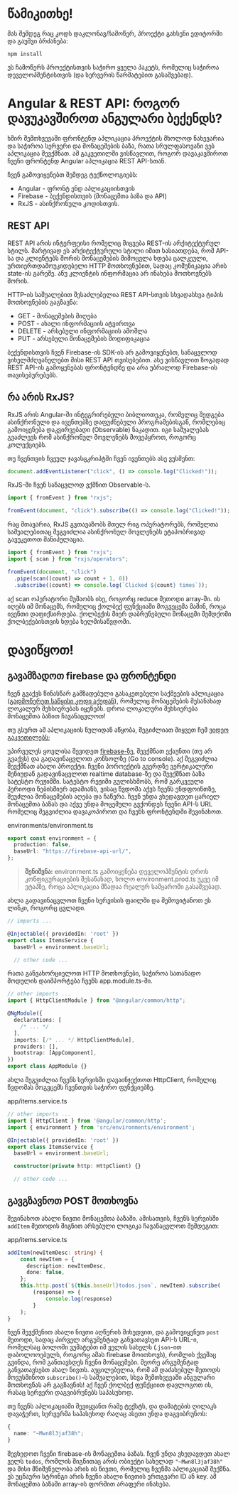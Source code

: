 # წამიკითხე!

მას შემდეგ რაც კოდს დაკლონავ/ჩამოწერ, პროექტი გახსენი ედიტორში და გაუშვი ბრძანება:

```shell
npm install
```

ეს ჩამოწერს პროექტისთვის საჭირო ყველა პაკეტს, რომელიც საჭიროა დეველოპმენტისთვის (და სერვერის წარმატებით გასაშვებად).

# Angular & REST API: როგორ დავუკავშიროთ ანგულარი ბექენდს?

ხშირ შემთხვევაში ფრონტენდ აპლიკაცია პროექტის მხოლოდ ნახევარია და საჭიროა სერვერი და მონაცემების ბაზა,
რათა სრულფასოვანი ვებ აპლიკაცია შევქმნათ. ამ გაკვეთილში ვისწავლით, როგორ დავაკავშიროთ ჩვენი ფრონტენდ
Angular აპლიკაცია REST API-სთან.

ჩვენ გამოვიყენებთ შემდეგ ტექნოლოგიებს:

- Angular - ფრონტ ენდ აპლიკაციისთვის
- Firebase - ბექენდისთვის (მონაცემთა ბაზა და API)
- RxJS - ასინქრონული კოდისთვის.

## REST API

REST API არის ინტერფეისი რომელიც მიყვება REST-ის არქიტექტურულ სტილს. მარტივად ეს არქიტექტურული სტილი იმით ხასიათდება, რომ API-სა და კლიენტებს შორის მონაცემების მიმოცვლა ხდება ცალკეული, ურთიერთდამოუკიდებელი HTTP მოთხოვნებით, სადაც კომუნიკაცია არის state-ის გარეშე. ანუ კლიენტის ინფორმაცია არ ინახება მოთხოვნებს შორის.

HTTP-ის საშუალებით შესაძლებელია REST API-სთვის სხვადასხვა ტიპის მოთხოვნების გაგზავნა:

- GET - მონაცემების მიღება
- POST - ახალი ინფორმაციის ატვირთვა
- DELETE - არსებული ინფორმაციის ამოშლა
- PUT - არსებული მონაცემების მოდიფიკაცია

ბექენდისთვის ჩვენ Firebase-ის SDK-ის არ გამოვიყენებთ, სანაცვლოდ ვიხელმძღვანელებთ მისი REST API თვისებებით. ასე ვისწავლით ზოგადად REST API-ის გამოყენებას ფრონტენდზე და არა უბრალოდ Firebase-ის თავისებურებებს.

## რა არის RxJS?

RxJS არის Angular-ში ინტეგრირებული ბიბლიოთეკა, რომელიც შედგება ასინქრონული და ივენთებზე დაფუძნებული პროგრამებისგან, რომლებიც გამოიყენება დაკვირვებადი (Observable) ნაკადით. იგი საშუალებას გვაძლევს რომ ასინქრონულ მოვლენებს მოვეპყროთ, როგორც კოლექციებს.

თუ ჩვენთვის ჩვეულ ჯავასცკრიპტში ჩვენ ივენთებს ასე ვუსმენთ:

```js
document.addEventListener("click", () => console.log("Clicked!"));
```

RxJS-ში ჩვენ სანაცვლოდ ვქმნით Observable-ს.

```js
import { fromEvent } from "rxjs";

fromEvent(document, "click").subscribe(() => console.log("Clicked!"));
```

რაც მთავარია, RxJS გვთავაზობს მთელ რიგ ოპერატორებს, რომელთა საშუალებითაც შეგვიძლია ასინქრონულ მოვლენებს ეტაპობრივად გავუკეთოთ მანიპულაცია.

```js
import { fromEvent } from "rxjs";
import { scan } from "rxjs/operators";

fromEvent(document, "click")
  .pipe(scan((count) => count + 1, 0))
  .subscribe((count) => console.log(`Clicked ${count} times`));
```

აქ scan ოპერატორი მუშაობს ისე, როგორც reduce მეთოდი array-ში. ის იღებს იმ მონაცემს, რომელიც ქოლბექ ფუნქციაში მოგვეცემა მაშინ, როცა ივენთი დაფიქსირდება. ქოლბექის მიერ დაბრუნებული მონაცემი შემდქომი ქოლბექებისთვის ხდება ხელმისაწვდომი.

# დავიწყოთ!

## გავამზადოთ firebase და ფრონტენდი

ჩვენ გვაქვს წინასწარ გამზადებული გასაკეთებელი საქმეების აპლიკაცია ([გადმოწერეთ საწყისი კოდი აქედან](https://github.com/CondensedMilk7/ng-lesson-todo/tree/firebase-starter)), რომელიც მონაცემების შესანახად ლოკალურ მეხსიერებას იყენებს. დროა ლოკალური მეხსიერება მონაცემთა ბაზით ჩავანაცვლოთ!

თუ გსურთ ამ აპლიკაციის ნულიდან აწყობა, შეგიძლიათ მიყვეთ ჩემ [ვიდეო გაკვეთილებს](https://www.youtube.com/playlist?list=PLvlLyfXTKx9Wb6f2Tzu4UPSnXsQOUnsKr);

უპირველეს ყოვლისა შევიდეთ [firebase-ზე](https://firebase.google.com/), შევქმნათ ექაუნთი (თუ არ გვაქვს) და გადავინაცვლოთ კონსოლზე (Go to console). აქ შეგვიძლია შევქმნათ ახალი პროექტი. ჩვენი პოროექტის გვერდზე ვერტიკალური მენიუდან გადავინაცვლოთ realtime database-ზე და შევქმნათ ბაზა სატესტო რეჟიმში. სატესტო რეჟიმი გულისხმობს, რომ გარკვეული პერიოდი ნებისმიერ ადამიანს, ვისაც წვდომა აქვს ჩვენს ენდფოინთზე, შეუძლია მონაცემების აღება და ჩაწერა. ჩვენ უნდა ვხედავდეთ ცარიელ მონაცემთა ბაზას და აქვე უნდა მოცემული გვქონდეს ჩვენი API-ს URL რომელიც შეგვიძლია დავაკოპიროთ და ჩვენს ფრონტენდში შევინახოთ.

environments/environment.ts

```ts
export const environment = {
  production: false,
  baseUrl: "https://firebase-api-url/",
};
```

> **შენიშვნა:** environment.ts გამოიყენება დეველოპმენტის დროს კონფიგურაციების შესანახად, ხოლო environment.prod.ts უკვე იმ ეტაპზე, როცა აპლიკაცია მზადაა რეალურ სამყაროში გასაშვებად.

ახლა გადავინაცვლოთ ჩვენი სერვისის ფაილში და შემოვიტანოთ ეს ლინკი, როგორც ცვლადი.

```ts
// imports ...

@Injectable({ providedIn: 'root' })
export class ItemsService {
  baseUrl = environment.baseUrl;

  // other code ...
```

რათა განვახორციელოთ HTTP მოთხოვნები, საჭიროა სათანადო მოდულის დაიმპორტება ჩვენს app.module.ts-ში.

```ts
// other imports ...
import { HttpClientModule } from "@angular/common/http";

@NgModule({
  declarations: [
    /* ... */
  ],
  imports: [/* ... */ HttpClientModule],
  providers: [],
  bootstrap: [AppComponent],
})
export class AppModule {}
```

ახლა შეგვიძლია ჩვენს სერვისში დავაინჯექთოთ HttpClient, რომელიც წვდომას მოგვცემს ჩვენთვის საჭირო ფუნქციებზე.

app/items.service.ts

```ts
// other imports ...
import { HttpClient } from '@angular/common/http';
import { environment } from 'src/environments/environment';

@Injectable({ providedIn: 'root' })
export class ItemsService {
  baseUrl = environment.baseUrl;

  constructor(private http: HttpClient) {}

  // other code ...
```

## გავგზავნოთ POST მოთხოვნა

შევინახოთ ახალი ნივთი მონაცემთა ბაზაში. ამისათვის, ჩვენს სერვისში `addItem` მეთოდის შიგნით არსებული ლოგიკა ჩავანაცვლოთ შემდეგით:

app/items.service.ts

```ts
addItem(newItemDesc: string) {
    const newItem = {
      description: newItemDesc,
      done: false,
    };
    this.http.post(`${this.baseUrl}todos.json`, newItem).subscribe(
        (response) => {
            console.log(response)
        }
    );
}
```

ჩვენ შევქმენით ახალი ნივთი აღწერის მიხედვით, და გამოვიყენეთ `post` მეთოდი, სადაც პირველ არგუმენტად განვათავსეთ API-ს URL-ი, რომელსაც ბოლოში ვუმატებთ იმ ველის სახელს (.`json`-ით დაბოლოოებულს, როგორც ამას firebase მოითხოვს), რომლის ქვეშაც გვინდა, რომ განთავსდეს ჩვენი მონაცემები. მეორე არგუმენტად განვათავსებთ ახალ ნივთს. აუცილებელია, რომ ამ დაძახებულ მეთოდს მოვუსმინოთ `subscribe()`-ს საშუალებით, სხვა შემთხვევაში ანგულარი მოთხოვნას არ გაგზავნის! აქ ჩვენ ქოლბექ ფუნქციით დავლოგოთ ის, რასაც სერვერი დაგვიბრუნებს საპასუხოდ.

თუ ჩვენს აპლიკაციაში შევიყვანთ რამე ტექსტს, და დამატების ღილაკს დავაჭერთ, სერვერმა საპასუხოდ რაღაც ასეთი უნდა დაგვიბრუნოს:

```ts
{
  name: "~Mwn8l3jaf38h";
}
```

შევხედოთ ჩვენი firebase-ის მონაცემთა ბაზას. ჩვენ უნდა ვხედავდეთ ახალ ველს `todos`, რომლის შიგნითაც არის ობიექტი სახელად `"~Mwn8l3jaf38h"` და მისი მნიშვნელობა არის ის ნივთი, რომელიც ჩვენმა აპლიკაციამ შექმნა. ეს უცნაური სტრინგი არის ჩვენი ახალი ნივთის ერთგვარი ID ან key. ამ მონაცემთა ბაზაში array-ის ფორმით არაფერი ინახება.
